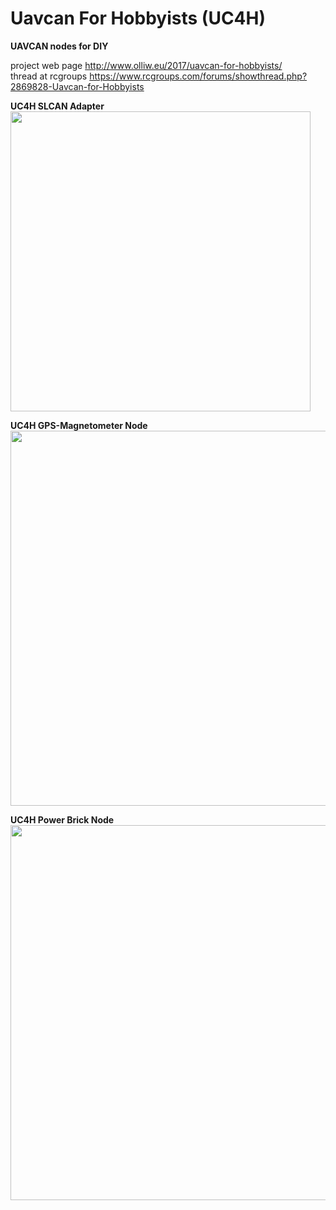 Uavcan For Hobbyists (UC4H)
===========================

<strong>UAVCAN nodes for DIY</strong>

project web page http://www.olliw.eu/2017/uavcan-for-hobbyists/<br>
thread at rcgroups https://www.rcgroups.com/forums/showthread.php?2869828-Uavcan-for-Hobbyists

<strong>UC4H SLCAN Adapter</strong><br>
<a href="http://www.olliw.eu/uploads/uc4h-slcan-adapter-board-v01.png"><img src="http://www.olliw.eu/uploads/uc4h-slcan-adapter-board-v01.png" width="480"/></a>

<strong>UC4H GPS-Magnetometer Node</strong><br>
<a href="http://www.olliw.eu/uploads/uc4h-gps-magnetometer-board-v01.png"><img src="http://www.olliw.eu/uploads/uc4h-gps-magnetometer-board-v01.png" width="600"/></a>

<strong>UC4H Power Brick Node</strong><br>
<a href="http://www.olliw.eu/uploads/uc4h-powerbrick-board-v01.png"><img src="http://www.olliw.eu/uploads/uc4h-powerbrick-board-v01.png" width="600"/></a>
